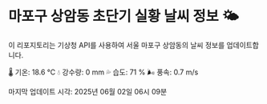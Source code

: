 
# 마포구 상암동 초단기 실황 날씨 정보 🌤️

이 리포지토리는 기상청 API를 사용하여 서울 마포구 상암동의 날씨 정보를 업데이트합니다. 

🌡️ 기온: 18.6 ℃
💧 강수량: 0 mm
💦 습도: 71 %
🌬️ 풍속: 0.7 m/s

마지막 업데이트 시각: 2025년 06월 02일 06시 09분    
